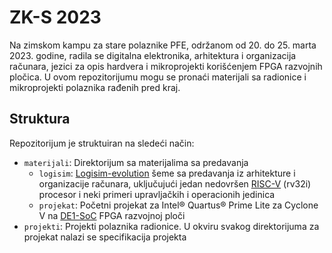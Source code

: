 # ZK-S 2023
Na zimskom kampu za stare polaznike PFE, održanom od 20. do 25. marta 2023. godine, radila se digitalna elektronika, arhitektura i organizacija računara, jezici za opis hardvera i mikroprojekti korišćenjem FPGA razvojnih pločica. U ovom repozitorijumu mogu se pronaći materijali sa radionice i mikroprojekti polaznika rađenih pred kraj.

## Struktura
Repozitorijum je struktuiran na sledeći način:

- `materijali`: Direktorijum sa materijalima sa predavanja
    - `logisim`: [Logisim-evolution](https://github.com/logisim-evolution/logisim-evolution) šeme sa predavanja iz arhitekture i organizacije računara, uključujući jedan nedovršen [RISC-V](https://riscv.org/) (rv32i) procesor i neki primeri upravljačkih i operacionih jedinica
    - `projekat`: Početni projekat za Intel® Quartus® Prime Lite za Cyclone V na [DE1-SoC](http://de1-soc.terasic.com/) FPGA razvojnoj ploči
- `projekti`: Projekti polaznika radionice. U okviru svakog direktorijuma za projekat nalazi se specifikacija projekta
